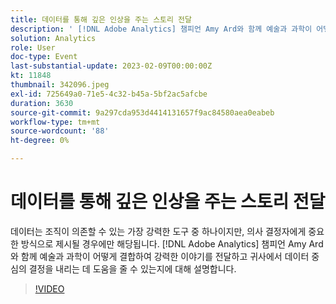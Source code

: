 ```yaml
---
title: 데이터를 통해 깊은 인상을 주는 스토리 전달
description: ' [!DNL Adobe Analytics] 챔피언 Amy Ard와 함께 예술과 과학이 어떻게 결합해 강력한 이야기를 전달하고 귀사에서 데이터 중심의 의사 결정을 내리도록 도울 수 있는지에 대해 설명합니다.'
solution: Analytics
role: User
doc-type: Event
last-substantial-update: 2023-02-09T00:00:00Z
kt: 11848
thumbnail: 342096.jpeg
exl-id: 725649a0-71e5-4c32-b45a-5bf2ac5afcbe
duration: 3630
source-git-commit: 9a297cda953d4414131657f9ac84580aea0eabeb
workflow-type: tm+mt
source-wordcount: '88'
ht-degree: 0%

---
```


# 데이터를 통해 깊은 인상을 주는 스토리 전달

데이터는 조직이 의존할 수 있는 가장 강력한 도구 중 하나이지만, 의사 결정자에게 중요한 방식으로 제시될 경우에만 해당됩니다. [!DNL Adobe Analytics] 챔피언 Amy Ard와 함께 예술과 과학이 어떻게 결합하여 강력한 이야기를 전달하고 귀사에서 데이터 중심의 결정을 내리는 데 도움을 줄 수 있는지에 대해 설명합니다.

>[!VIDEO](https://video.tv.adobe.com/v/342096/?quality=12&learn=on)

